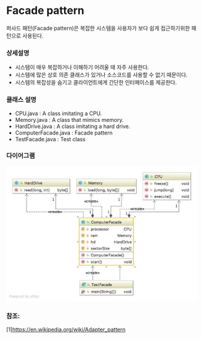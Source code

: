 # Facade pattern
퍼사드 패턴(Facade pattern)은 복잡한 시스템을 사용자가 보다 쉽게 접근하기위한 패턴으로 사용된다.

### 상세설명
 - 시스템이 매우 복잡하거나 이해하기 어려울 때 자주 사용한다.
 - 시스템에 많은 상호 의존 클래스가 있거나 소스코드를 사용할 수 없기 때문이다.
 - 시스템의 복잡성을 숨기고 클라이언트에게 간단한 인터페이스를 제공한다.
    
### 클래스 설명
 - CPU.java : A class imitating a CPU.
 - Memory.java : A class that mimics memory.
 - HardDrive.java : A class imitating a hard drive.
 - ComputerFacade.java : Facade pattern
 - TestFacade.java : Test class
 
### 다이어그램
![ex_screenshot](../../res/facadepattern.jpeg)

### 참조:
[1]https://en.wikipedia.org/wiki/Adapter_pattern
